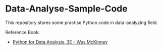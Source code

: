 # Data-Analyse-Sample-Code

This repository stores some practise Python code in data-analyzing field.

Reference Book:
- [Python for Data Analysis, 3E - Wes McKinney](https://wesmckinney.com/book/)